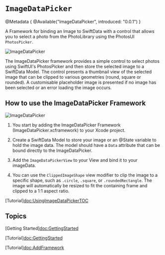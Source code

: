 # ``ImageDataPicker``

@Metadata {
    @Available("ImageDataPicker", introduced: "0.0.1")
}

A Framework for binding an Image to SwiftData with a control that allows you to select a photo from the PhotoLibrary using the PhotosUI `PhotosPicker`.

![ImageDataPicker](Release-Doc-Title)

The ImageDataPicker framework provides a simple control to select photos using SwiftUI's PhotosPicker and then store the selected image to a SwiftData Model. The control presents a thumbnail view of the selected image that can be clipped to various geometries (round, square or rounded). A customisable placeholder image is presented if no image has been selected or an error loading the image occurs.

## How to use the ImageDataPicker Framework

![ImageDataPicker](ImageDataPicker-Header)

1. You start by adding the ImageDataPicker Framework (ImageDataPicker.xcframework) to your Xcode project.

2. Create a SwiftData Model to store your image or an @State variable to hold the image data. The model should have a `Data` attribute that can be bound directly to the ImageDataPicker.

3. Add the ``ImageDataPickerView`` to your View and bind it to your imageData.

4. You can use the ``ClippedImageShape`` view modifier to clip the image to a specific shape, such as `.circle`, `.square`, or `.roundedRectangle`. The image will automatically be resized to fit the containing frame and clipped to a 1:1 aspect ratio.

[Tutorial]<doc:UsingImageDataPickerTOC>

## Topics

[Getting Started]<doc:GettingStarted>

[Tutorial]<doc:GettingStarted>

[Tutorial]<doc:AddFramework>


